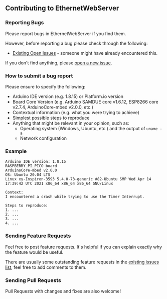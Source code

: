 ## Contributing to EthernetWebServer

### Reporting Bugs

Please report bugs in EthernetWebServer if you find them.

However, before reporting a bug please check through the following:

* [Existing Open Issues](https://github.com/khoih-prog/EthernetWebServer/issues) - someone might have already encountered this.

If you don't find anything, please [open a new issue](https://github.com/khoih-prog/EthernetWebServer/issues/new).

### How to submit a bug report

Please ensure to specify the following:

* Arduino IDE version (e.g. 1.8.15) or Platform.io version
* Board Core Version (e.g. Arduino SAMDUE core v1.6.12, ESP8266 core v2.7.4, ArduinoCore-mbed v2.0.0, etc.)
* Contextual information (e.g. what you were trying to achieve)
* Simplest possible steps to reproduce
* Anything that might be relevant in your opinion, such as:
  * Operating system (Windows, Ubuntu, etc.) and the output of `uname -a`
  * Network configuration


### Example

```
Arduino IDE version: 1.8.15
RASPBERRY_PI_PICO board
ArduinoCore-mbed v2.0.0
OS: Ubuntu 20.04 LTS
Linux xy-Inspiron-3593 5.4.0-73-generic #82-Ubuntu SMP Wed Apr 14 17:39:42 UTC 2021 x86_64 x86_64 x86_64 GNU/Linux

Context:
I encountered a crash while trying to use the Timer Interrupt.

Steps to reproduce:
1. ...
2. ...
3. ...
4. ...
```
### Sending Feature Requests

Feel free to post feature requests. It's helpful if you can explain exactly why the feature would be useful.

There are usually some outstanding feature requests in the [existing issues list](https://github.com/khoih-prog/EthernetWebServer/issues?q=is%3Aopen+is%3Aissue+label%3Aenhancement), feel free to add comments to them.

### Sending Pull Requests

Pull Requests with changes and fixes are also welcome!
